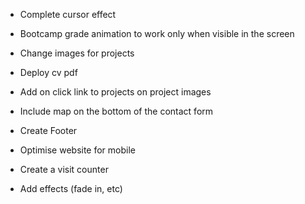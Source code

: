 - Complete cursor effect

- Bootcamp grade animation to work only when visible in the screen

- Change images for projects

- Deploy cv pdf

- Add on click link to projects on project images

- Include map on the bottom of the contact form

- Create Footer

- Optimise website for mobile

- Create a visit counter

- Add effects (fade in, etc)
